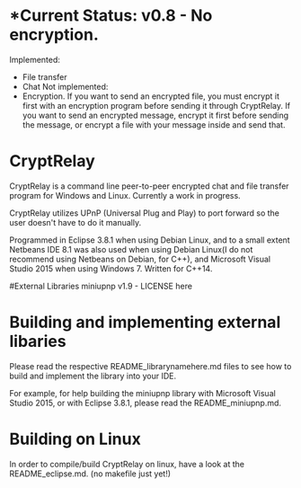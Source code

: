 # *Current Status: v0.8 - No encryption.
Implemented:
- File transfer
- Chat
Not implemented:
- Encryption.
If you want to send an encrypted file, you must encrypt it first with an encryption program before sending it through CryptRelay. If you want to send an encrypted message, encrypt it first before sending the message, or encrypt a file with your message inside and send that.

# CryptRelay
CryptRelay is a command line peer-to-peer encrypted chat and file transfer program for Windows and Linux. Currently a work in progress.

CryptRelay utilizes UPnP (Universal Plug and Play) to port forward so the user doesn't have to do it manually.

Programmed in Eclipse 3.8.1 when using Debian Linux, and to a small extent Netbeans IDE 8.1 was also used when using Debian Linux(I do not recommend using Netbeans on Debian, for C++), and Microsoft Visual Studio 2015 when using Windows 7.
Written for C++14.

#External Libraries
miniupnp v1.9 - LICENSE here

# Building and implementing external libaries
Please read the respective README_librarynamehere.md files to see how to build and implement the library into your IDE.

For example, for help building the miniupnp library with Microsoft Visual Studio 2015, or with Eclipse 3.8.1, please read the README_miniupnp.md.

# Building on Linux
In order to compile/build CryptRelay on linux, have a look at the README_eclipse.md. (no makefile just yet!)

